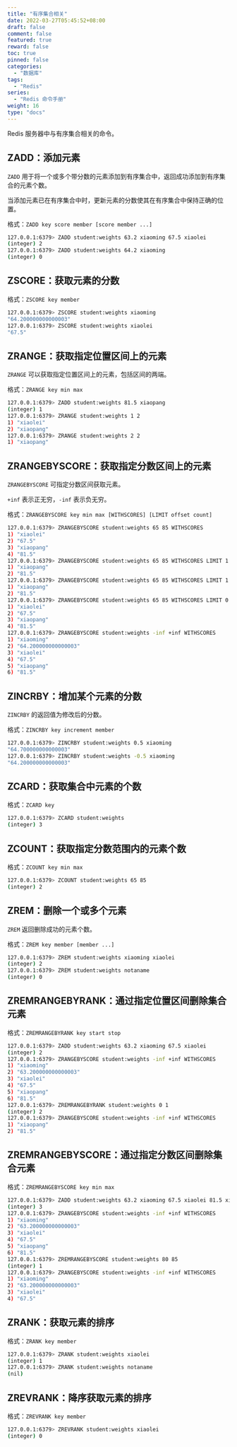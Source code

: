 ```yaml
---
title: "有序集合相关"
date: 2022-03-27T05:45:52+08:00
draft: false
comment: false
featured: true
reward: false
toc: true
pinned: false
categories:
  - "数据库"
tags:
  - "Redis"
series:
  - "Redis 命令手册"
weight: 16
type: "docs"
---
```


Redis 服务器中与有序集合相关的命令。

<!--more-->

## ZADD：添加元素

`ZADD` 用于将一个或多个带分数的元素添加到有序集合中，返回成功添加到有序集合的元素个数。

当添加元素已在有序集合中时，更新元素的分数使其在有序集合中保持正确的位置。

格式：`ZADD key score member [score member ...]`

```bash
127.0.0.1:6379> ZADD student:weights 63.2 xiaoming 67.5 xiaolei
(integer) 2
127.0.0.1:6379> ZADD student:weights 64.2 xiaoming
(integer) 0
```

## ZSCORE：获取元素的分数

格式：`ZSCORE key member`

```bash
127.0.0.1:6379> ZSCORE student:weights xiaoming
"64.200000000000003"
127.0.0.1:6379> ZSCORE student:weights xiaolei
"67.5"
```

## ZRANGE：获取指定位置区间上的元素

`ZRANGE` 可以获取指定位置区间上的元素，包括区间的两端。

格式：`ZRANGE key min max`

```bash
127.0.0.1:6379> ZADD student:weights 81.5 xiaopang
(integer) 1
127.0.0.1:6379> ZRANGE student:weights 1 2
1) "xiaolei"
2) "xiaopang"
127.0.0.1:6379> ZRANGE student:weights 2 2
1) "xiaopang"
```

## ZRANGEBYSCORE：获取指定分数区间上的元素

`ZRANGEBYSCORE` 可指定分数区间获取元素。

`+inf` 表示正无穷，`-inf` 表示负无穷。

格式：`ZRANGEBYSCORE key min max [WITHSCORES] [LIMIT offset count]`

```bash
127.0.0.1:6379> ZRANGEBYSCORE student:weights 65 85 WITHSCORES
1) "xiaolei"
2) "67.5"
3) "xiaopang"
4) "81.5"
127.0.0.1:6379> ZRANGEBYSCORE student:weights 65 85 WITHSCORES LIMIT 1 1
1) "xiaopang"
2) "81.5"
127.0.0.1:6379> ZRANGEBYSCORE student:weights 65 85 WITHSCORES LIMIT 1 2
1) "xiaopang"
2) "81.5"
127.0.0.1:6379> ZRANGEBYSCORE student:weights 65 85 WITHSCORES LIMIT 0 2
1) "xiaolei"
2) "67.5"
3) "xiaopang"
4) "81.5"
127.0.0.1:6379> ZRANGEBYSCORE student:weights -inf +inf WITHSCORES
1) "xiaoming"
2) "64.200000000000003"
3) "xiaolei"
4) "67.5"
5) "xiaopang"
6) "81.5"
```

## ZINCRBY：增加某个元素的分数

`ZINCRBY` 的返回值为修改后的分数。

格式：`ZINCRBY key increment member`

```bash
127.0.0.1:6379> ZINCRBY student:weights 0.5 xiaoming
"64.700000000000003"
127.0.0.1:6379> ZINCRBY student:weights -0.5 xiaoming
"64.200000000000003"
```

## ZCARD：获取集合中元素的个数

格式：`ZCARD key`

```bash
127.0.0.1:6379> ZCARD student:weights
(integer) 3
```

## ZCOUNT：获取指定分数范围内的元素个数

格式：`ZCOUNT key min max`

```bash
127.0.0.1:6379> ZCOUNT student:weights 65 85
(integer) 2
```

## ZREM：删除一个或多个元素

`ZREM` 返回删除成功的元素个数。

格式：`ZREM key member [member ...]`

```bash
127.0.0.1:6379> ZREM student:weights xiaoming xiaolei
(integer) 2
127.0.0.1:6379> ZREM student:weights notaname
(integer) 0
```

## ZREMRANGEBYRANK：通过指定位置区间删除集合元素

格式：`ZREMRANGEBYRANK key start stop`

```bash
127.0.0.1:6379> ZADD student:weights 63.2 xiaoming 67.5 xiaolei
(integer) 2
127.0.0.1:6379> ZRANGEBYSCORE student:weights -inf +inf WITHSCORES
1) "xiaoming"
2) "63.200000000000003"
3) "xiaolei"
4) "67.5"
5) "xiaopang"
6) "81.5"
127.0.0.1:6379> ZREMRANGEBYRANK student:weights 0 1
(integer) 2
127.0.0.1:6379> ZRANGEBYSCORE student:weights -inf +inf WITHSCORES
1) "xiaopang"
2) "81.5"
```

## ZREMRANGEBYSCORE：通过指定分数区间删除集合元素

格式：`ZREMRANGEBYSCORE key min max`

```bash
127.0.0.1:6379> ZADD student:weights 63.2 xiaoming 67.5 xiaolei 81.5 xiaopang
(integer) 3
127.0.0.1:6379> ZRANGEBYSCORE student:weights -inf +inf WITHSCORES
1) "xiaoming"
2) "63.200000000000003"
3) "xiaolei"
4) "67.5"
5) "xiaopang"
6) "81.5"
127.0.0.1:6379> ZREMRANGEBYSCORE student:weights 80 85
(integer) 1
127.0.0.1:6379> ZRANGEBYSCORE student:weights -inf +inf WITHSCORES
1) "xiaoming"
2) "63.200000000000003"
3) "xiaolei"
4) "67.5"
```

## ZRANK：获取元素的排序

格式：`ZRANK key member`

```bash
127.0.0.1:6379> ZRANK student:weights xiaolei
(integer) 1
127.0.0.1:6379> ZRANK student:weights notaname
(nil)
```

## ZREVRANK：降序获取元素的排序

格式：`ZREVRANK key member`

```bash
127.0.0.1:6379> ZREVRANK student:weights xiaolei
(integer) 0
```